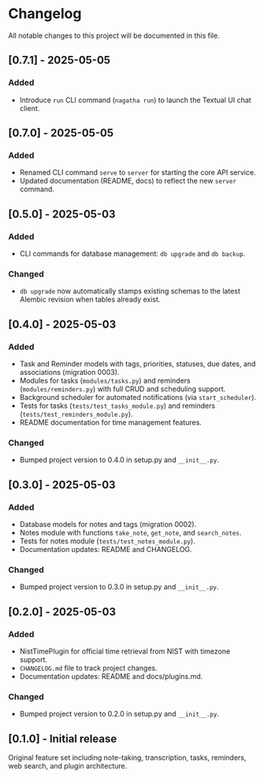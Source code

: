 # Changelog

All notable changes to this project will be documented in this file.

## [0.7.1] - 2025-05-05

### Added
- Introduce `run` CLI command (`nagatha run`) to launch the Textual UI chat client.

## [0.7.0] - 2025-05-05

### Added
- Renamed CLI command `serve` to `server` for starting the core API service.
- Updated documentation (README, docs) to reflect the new `server` command.

## [0.5.0] - 2025-05-03

### Added
- CLI commands for database management: `db upgrade` and `db backup`.

### Changed
- `db upgrade` now automatically stamps existing schemas to the latest Alembic revision when tables already exist.

## [0.4.0] - 2025-05-03

### Added
- Task and Reminder models with tags, priorities, statuses, due dates, and associations (migration 0003).
- Modules for tasks (`modules/tasks.py`) and reminders (`modules/reminders.py`) with full CRUD and scheduling support.
- Background scheduler for automated notifications (via `start_scheduler`).
- Tests for tasks (`tests/test_tasks_module.py`) and reminders (`tests/test_reminders_module.py`).
- README documentation for time management features.

### Changed
- Bumped project version to 0.4.0 in setup.py and `__init__.py`.
## [0.3.0] - 2025-05-03

### Added
- Database models for notes and tags (migration 0002).
- Notes module with functions `take_note`, `get_note`, and `search_notes`.
- Tests for notes module (`tests/test_notes_module.py`).
- Documentation updates: README and CHANGELOG.

### Changed
- Bumped project version to 0.3.0 in setup.py and `__init__.py`.

## [0.2.0] - 2025-05-03

### Added
- NistTimePlugin for official time retrieval from NIST with timezone support.
- `CHANGELOG.md` file to track project changes.
- Documentation updates: README and docs/plugins.md.

### Changed
- Bumped project version to 0.2.0 in setup.py and `__init__.py`.

## [0.1.0] - Initial release
Original feature set including note-taking, transcription, tasks, reminders, web search, and plugin architecture.